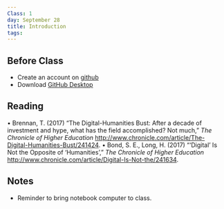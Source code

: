 ```yaml
---
Class: 1
day: September 28
title: Introduction
tags: 
---
```


## Before Class
- Create an account on [github](http://www.github.com)
- Download [GitHub Desktop](https://desktop.github.com)

## Reading
•	Brennan, T. (2017) “The Digital-Humanities Bust: After a decade of investment and hype, what has the field accomplished? Not much,” _The Chronicle of Higher Education_ <http://www.chronicle.com/article/The-Digital-Humanities-Bust/241424>.
•	Bond, S. E., Long, H. (2017) “‘Digital’ Is Not the Opposite of ‘Humanities’,” _The Chronicle of Higher Education_ <http://www.chronicle.com/article/Digital-Is-Not-the/241634>.


## Notes
- Reminder to bring notebook computer to class.
